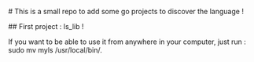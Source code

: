 # This is a small repo to add some go projects to discover the language !

## First project : ls_lib !

If you want to be able to use it from anywhere in your computer, just run : sudo mv myls /usr/local/bin/.
